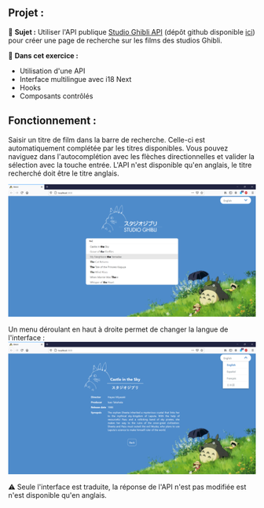 ## Projet :

:memo: **Sujet :**
Utiliser l'API publique [Studio Ghibli API](https://ghibliapi.herokuapp.com/) (dépôt github disponible [ici](https://github.com/janaipakos/ghibliapi)) pour créer une page de recherche sur les films des studios Ghibli.

:dart: **Dans cet exercice :**
- Utilisation d'une API
- Interface multilingue avec i18 Next
- Hooks
- Composants contrôlés


## Fonctionnement :

Saisir un titre de film dans la barre de recherche. Celle-ci est automatiquement complétée par les titres disponibles.
Vous pouvez naviguez dans l'autocomplétion avec les flèches directionnelles et valider la sélection avec la touche entrée.
L'API n'est disponible qu'en anglais, le titre recherché doit être le titre anglais.

![main](https://github.com/JCX-DEV/Exercice_Ghibli/blob/main/Screenshots/main.jpg?raw=true)

Un menu déroulant en haut à droite permet de changer la langue de l'interface :
![settings](https://github.com/JCX-DEV/Exercice_Ghibli/blob/main/Screenshots/settings.jpg?raw=true)

:warning: Seule l'interface est traduite, la réponse de l'API n'est pas modifiée est n'est disponible qu'en anglais.
